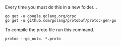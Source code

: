 
Every time you must do this in a new folder...

```
go get -u google.golang.org/grpc
go get -u github.com/golang/protobuf/protoc-gen-go
```

To compile the proto file run this command.

```
protoc --go_out=. *.proto
```
